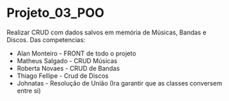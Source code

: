 # Projeto_03_POO
Realizar CRUD com dados salvos em memória de Músicas, Bandas e Discos.
Das competencias:

- Alan Monteiro - FRONT de todo o projeto
- Matheus Salgado - CRUD Músicas
- Roberta Novaes - CRUD de Bandas
- Thiago Fellipe - Crud de Discos
- Johnatas - Resolução de União (Ira garantir que as classes conversem entre si)

